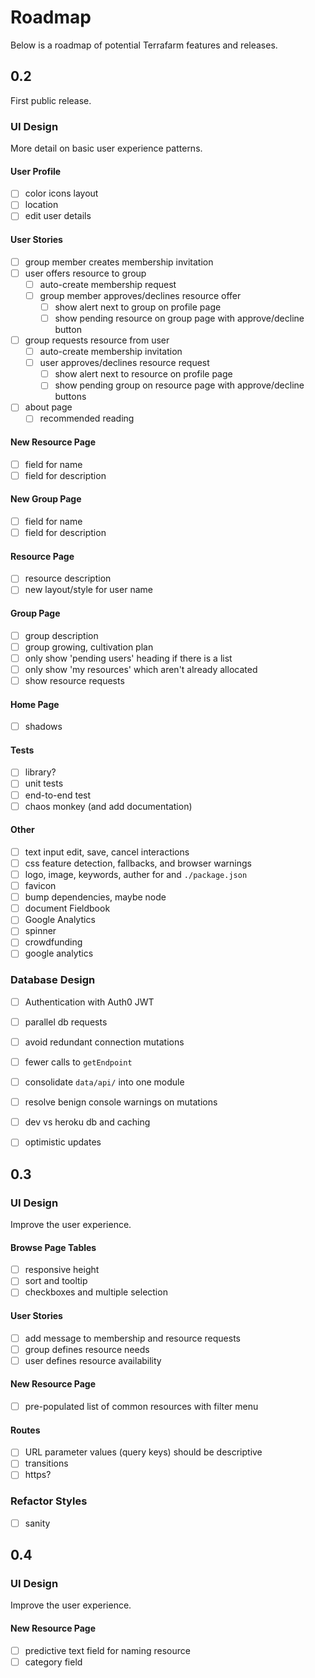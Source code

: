 # Roadmap

Below is a roadmap of potential Terrafarm features and releases.

## 0.2

First public release.

### UI Design

More detail on basic user experience patterns.

#### User Profile
- [ ] color icons layout
- [ ] location
- [ ] edit user details

#### User Stories
- [ ] group member creates membership invitation
- [ ] user offers resource to group
  - [ ] auto-create membership request
  - [ ] group member approves/declines resource offer
    - [ ] show alert next to group on profile page
    - [ ] show pending resource on group page with approve/decline button
- [ ] group requests resource from user
  - [ ] auto-create membership invitation
  - [ ] user approves/declines resource request
    - [ ] show alert next to resource on profile page
    - [ ] show pending group on resource page with approve/decline buttons
- [ ] about page
  - [ ] recommended reading

#### New Resource Page
- [ ] field for name
- [ ] field for description

#### New Group Page
- [ ] field for name
- [ ] field for description

#### Resource Page
- [ ] resource description
- [ ] new layout/style for user name

#### Group Page
- [ ] group description
- [ ] group growing, cultivation plan
- [ ] only show 'pending users' heading if there is a list
- [ ] only show 'my resources' which aren't already allocated
- [ ] show resource requests

#### Home Page
- [ ] shadows

#### Tests
- [ ] library?
- [ ] unit tests
- [ ] end-to-end test
- [ ] chaos monkey (and add documentation)

#### Other
- [ ] text input edit, save, cancel interactions
- [ ] css feature detection, fallbacks, and browser warnings
- [ ] logo, image, keywords, auther for and `./package.json`
- [ ] favicon
- [ ] bump dependencies, maybe node
- [ ] document Fieldbook
- [ ] Google Analytics
- [ ] spinner
- [ ] crowdfunding
- [ ] google analytics

### Database Design
- [ ] Authentication with Auth0 JWT
- [ ] parallel db requests
- [ ] avoid redundant connection mutations
- [ ] fewer calls to `getEndpoint`
- [ ] consolidate `data/api/` into one module
- [ ] resolve benign console warnings on mutations
- [ ] dev vs heroku db and caching
- [ ] optimistic updates


## 0.3

### UI Design

Improve the user experience.

#### Browse Page Tables
- [ ] responsive height
- [ ] sort and tooltip
- [ ] checkboxes and multiple selection

#### User Stories
- [ ] add message to membership and resource requests
- [ ] group defines resource needs
- [ ] user defines resource availability

#### New Resource Page
- [ ] pre-populated list of common resources with filter menu

#### Routes
- [ ] URL parameter values (query keys) should be descriptive
- [ ] transitions
- [ ] https?

### Refactor Styles
- [ ] sanity


## 0.4

### UI Design

Improve the user experience.

#### New Resource Page
- [ ] predictive text field for naming resource
- [ ] category field
